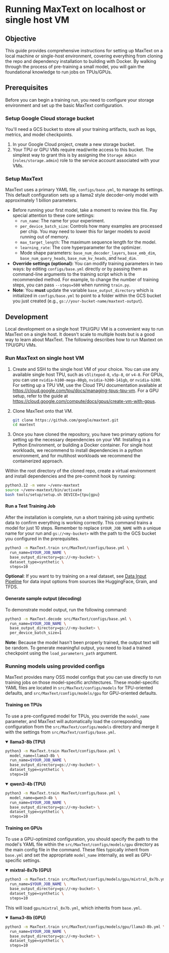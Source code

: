 # Running MaxText on localhost or single host VM

## Objective
This guide provides comprehensive instructions for setting up MaxText on a local machine or single-host environment, covering everything from cloning the repo and dependency installation to building with Docker. By walking through the process of pre-training a small model, you will gain the foundational knowledge to run jobs on TPUs/GPUs.

## Prerequisites
Before you can begin a training run, you need to configure your storage environment and set up the basic MaxText configuration.

### Setup Google Cloud storage bucket
You'll need a GCS bucket to store all your training artifacts, such as logs, metrics, and model checkpoints.

1.  In your Google Cloud project, create a new storage bucket.
2.  Your TPU or GPU VMs require read/write access to this bucket. The simplest way to grant this is by assigning the `Storage Admin` (`roles/storage.admin`) role to the service account associated with your VMs.

### Setup MaxText
MaxText uses a primary YAML file, `configs/base.yml`, to manage its settings. This default configuration sets up a llama2 style decoder-only model with approximately 1 billion parameters.

* Before running your first model, take a moment to review this file. Pay special attention to these core settings:
  - `run_name`: The name for your experiment.
  - `per_device_batch_size`: Controls how many examples are processed per chip. You may need to lower this for larger models to avoid running out of memory.
  - `max_target_length`: The maximum sequence length for the model.
  - `learning_rate`: The core hyperparameter for the optimizer.
  - Mode shape parameters: `base_num_decoder_layers`, `base_emb_dim`, `base_num_query_heads`, `base_num_kv_heads`, and `head_dim`.
* **Override settings (optional):** You can modify training parameters in two ways: by editing `configs/base.yml` directly or by passing them as command-line arguments to the training script which is the recommended method. For example, to change the number of training steps, you can pass `--steps=500` when running `train.py`.
* **Note**: You **must** update the variable `base_output_directory` which is initialized in `configs/base.yml` to point to a folder within the GCS bucket you just created (e.g., `gs://your-bucket-name/maxtext-output`).

## Development
Local development on a single host TPU/GPU VM is a convenient way to run MaxText on a single host. It doesn't scale to multiple hosts but is a good way to learn about MaxText. The following describes how to run Maxtext on TPU/GPU VMs.

### Run MaxText on single host VM
1.  Create and SSH to the single host VM of your choice. You can use any available single host TPU, such as `v5litepod-8`, `v5p-8`, or `v4-8`. For GPUs, you can use `nvidia-h100-mega-80gb`, `nvidia-h200-141gb`, or `nvidia-b200`. For setting up a TPU VM, use the Cloud TPU documentation available at https://cloud.google.com/tpu/docs/managing-tpus-tpu-vm. For a GPU setup, refer to the guide at https://cloud.google.com/compute/docs/gpus/create-vm-with-gpus. 

2.  Clone MaxText onto that VM.
    ```bash
    git clone https://github.com/google/maxtext.git
    cd maxtext
    ```

3.  Once you have cloned the repository, you have two primary options for setting up the necessary dependencies on your VM: Installing in a Python Environment, or building a Docker container. For single host workloads, we recommend to install dependencies in a python environment, and for multihost workloads we recommend the containerized approach.

Within the root directory of the cloned repo, create a virtual environment and install dependencies and the pre-commit hook by running:

```bash
python3.12 -m venv ~/venv-maxtext
source ~/venv-maxtext/bin/activate
bash tools/setup/setup.sh DEVICE={tpu|gpu}
```

#### Run a Test Training Job
After the installation is complete, run a short training job using synthetic data to confirm everything is working correctly. This command trains a model for just 10 steps. Remember to replace `$YOUR_JOB_NAME` with a unique name for your run and `gs://<my-bucket>` with the path to the GCS bucket you configured in the prerequisites.

```bash
python3 -m MaxText.train src/MaxText/configs/base.yml \
  run_name=$YOUR_JOB_NAME \
  base_output_directory=gs://<my-bucket> \
  dataset_type=synthetic \
  steps=10
```

**Optional**: If you want to try training on a real dataset, see [Data Input Pipeline](data-input-pipeline) for data input options from sources like HuggingFace, Grain, and TFDS.

#### Generate sample output (decoding)

To demonstrate model output, run the following command:

```bash
python3 -m MaxText.decode src/MaxText/configs/base.yml \
  run_name=$YOUR_JOB_NAME \
  base_output_directory=gs://<my-bucket> \
  per_device_batch_size=1
```

**Note:** Because the model hasn't been properly trained, the output text will be random. To generate meaningful output, you need to load a trained checkpoint using the `load_parameters_path` argument.

### Running models using provided configs
MaxText provides many OSS model configs that you can use directly to run training jobs on those model-specific architectures. These model-specific YAML files are located in `src/MaxText/configs/models` for TPU-oriented defaults, and `src/MaxText/configs/models/gpu` for GPU-oriented defaults.

#### Training on TPUs
To use a pre-configured model for TPUs, you override the `model_name` parameter, and MaxText will automatically load the corresponding configuration from the `src/MaxText/configs/models` directory and merge it with the settings from `src/MaxText/configs/base.yml`.

<details open>
<summary><strong>llama3-8b (TPU)</strong></summary>

```bash
python3 -m MaxText.train MaxText/configs/base.yml \
  model_name=llama3-8b \
  run_name=$YOUR_JOB_NAME \
  base_output_directory=gs://<my-bucket> \
  dataset_type=synthetic \
  steps=10
```
</details>

<details open>
<summary><strong>qwen3-4b (TPU)</strong></summary>

```bash
python3 -m MaxText.train MaxText/configs/base.yml \
  model_name=qwen3-4b \
  run_name=$YOUR_JOB_NAME \
  base_output_directory=gs://<my-bucket> \
  dataset_type=synthetic \
  steps=10
```
</details>

#### Training on GPUs
To use a GPU-optimized configuration, you should specify the path to the model's YAML file within the `src/MaxText/configs/models/gpu` directory as the main config file in the command. These files typically inherit from `base.yml` and set the appropriate `model_name` internally, as well as GPU-specific settings.

<details open>
<summary><strong>mixtral-8x7b (GPU)</strong></summary>

```bash
python3 -m MaxText.train src/MaxText/configs/models/gpu/mixtral_8x7b.yml \
  run_name=$YOUR_JOB_NAME \
  base_output_directory=gs://<my-bucket> \
  dataset_type=synthetic \
  steps=10
```
This will load `gpu/mixtral_8x7b.yml`, which inherits from `base.yml`.
</details>

<details open>
<summary><strong>llama3-8b (GPU)</strong></summary>

```bash
python3 -m MaxText.train src/MaxText/configs/models/gpu/llama3-8b.yml \
  run_name=$YOUR_JOB_NAME \
  base_output_directory=gs://<my-bucket> \
  dataset_type=synthetic \
  steps=10
```
</details>

